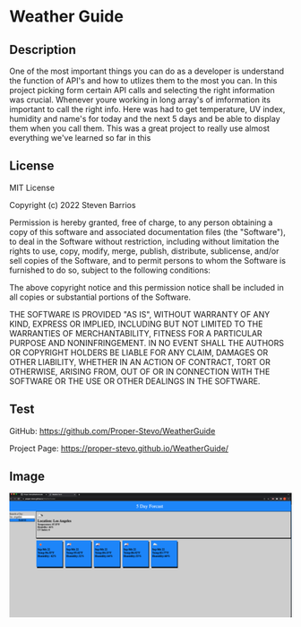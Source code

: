 # Weather Guide

## Description
One of the most important things you can do as a developer is understand the function of API's and how to utlizes them to the most you can. In this project picking form certain API calls and selecting the right information was crucial. Whenever youre working in long array's of imformation its important to call the right info. Here was had to get temperature, UV index, humidity and name's for today and the next 5 days and be able to display them when you call them. This was a great project to really use almost everything we've learned so far in this




## License
MIT License

Copyright (c) 2022 Steven Barrios

Permission is hereby granted, free of charge, to any person obtaining a copy
of this software and associated documentation files (the "Software"), to deal
in the Software without restriction, including without limitation the rights
to use, copy, modify, merge, publish, distribute, sublicense, and/or sell
copies of the Software, and to permit persons to whom the Software is
furnished to do so, subject to the following conditions:

The above copyright notice and this permission notice shall be included in all
copies or substantial portions of the Software.

THE SOFTWARE IS PROVIDED "AS IS", WITHOUT WARRANTY OF ANY KIND, EXPRESS OR
IMPLIED, INCLUDING BUT NOT LIMITED TO THE WARRANTIES OF MERCHANTABILITY,
FITNESS FOR A PARTICULAR PURPOSE AND NONINFRINGEMENT. IN NO EVENT SHALL THE
AUTHORS OR COPYRIGHT HOLDERS BE LIABLE FOR ANY CLAIM, DAMAGES OR OTHER
LIABILITY, WHETHER IN AN ACTION OF CONTRACT, TORT OR OTHERWISE, ARISING FROM,
OUT OF OR IN CONNECTION WITH THE SOFTWARE OR THE USE OR OTHER DEALINGS IN THE
SOFTWARE.

## Test 
GitHub: 
https://github.com/Proper-Stevo/WeatherGuide

Project Page: 
https://proper-stevo.github.io/WeatherGuide/

## Image

![alt text](https://github.com/Proper-Stevo/WeatherGuide/blob/main/Working%20Page.png)